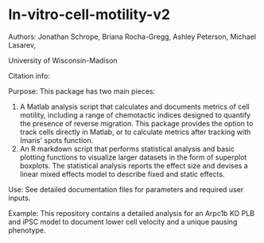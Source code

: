 # In-vitro-cell-motility-v2

Authors: 
Jonathan Schrope, 
Briana Rocha-Gregg, 
Ashley Peterson, 
Michael Lasarev, 

University of Wisconsin-Madison

Citation info: 



Purpose:
This package has two main pieces:

1. A Matlab analysis script that calculates and documents metrics of cell motility, including a range of chemotactic indices designed to quantify the presence of reverse migration. This package provides the option to track cells directly in Matlab, or to calculate metrics after tracking with Imaris' spots function.
2. An R markdown script that performs statistical analysis and basic plotting functions to visualize larger datasets in the form of superplot boxplots. The statistical analysis reports the effect size and devises a linear mixed effects model to describe fixed and static effects.

Use: See detailed documentation files for parameters and required user inputs.

Example: This repository contains a detailed analysis for an Arpc1b KO PLB and iPSC model to document lower cell velocity and a unique pausing phenotype. 
